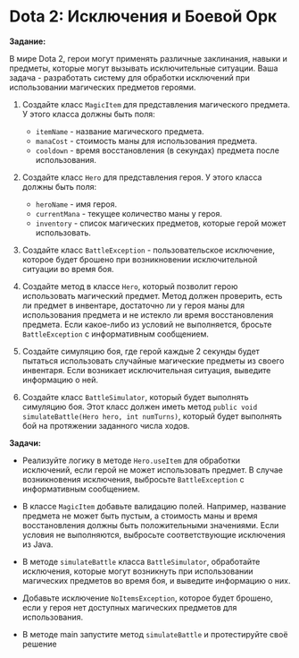 # Dota 2: Исключения и Боевой Орк

**Задание:**

В мире Dota 2, герои могут применять различные заклинания, навыки и предметы, которые могут вызывать исключительные ситуации. Ваша задача - разработать систему для обработки исключений при использовании магических предметов героями.

1. Создайте класс `MagicItem` для представления магического предмета. У этого класса должны быть поля:
    * `itemName` - название магического предмета.
    * `manaCost` - стоимость маны для использования предмета.
    * `cooldown` - время восстановления (в секундах) предмета после использования.

2. Создайте класс `Hero` для представления героя. У этого класса должны быть поля:
    * `heroName` - имя героя.
    * `currentMana` - текущее количество маны у героя.
    * `inventory` - список магических предметов, которые герой может использовать.

3. Создайте класс `BattleException` - пользовательское исключение, которое будет брошено при возникновении исключительной ситуации во время боя.

4. Создайте метод в классе `Hero`, который позволит герою использовать магический предмет. Метод должен проверить, есть ли предмет в инвентаре, достаточно ли у героя маны для использования предмета и не истекло ли время восстановления предмета. Если какое-либо из условий не выполняется, бросьте `BattleException` с информативным сообщением.

5. Создайте симуляцию боя, где герой каждые 2 секунды будет пытаться использовать случайные магические предметы из своего инвентаря. Если возникает исключительная ситуация, выведите информацию о ней.

6. Создайте класс `BattleSimulator`, который будет выполнять симуляцию боя. Этот класс должен иметь метод `public void simulateBattle(Hero hero, int numTurns)`, который будет выполнять бой на протяжении заданного числа ходов.

**Задачи:**

* Реализуйте логику в методе `Hero.useItem` для обработки исключений, если герой не может использовать предмет. В случае возникновения исключения, выбросьте `BattleException` с информативным сообщением.

* В классе `MagicItem` добавьте валидацию полей. Например, название предмета не может быть пустым, а стоимость маны и время восстановления должны быть положительными значениями. Если условия не выполняются, выбросьте соответствующие исключения из Java.

* В методе `simulateBattle` класса `BattleSimulator`, обработайте исключения, которые могут возникнуть при использовании магических предметов во время боя, и выведите информацию о них.

* Добавьте исключение `NoItemsException`, которое будет брошено, если у героя нет доступных магических предметов для использования.

* В методе main запустите метод `simulateBattle` и протестируйте своё решение